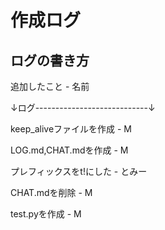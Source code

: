 # 作成ログ

## ログの書き方
追加したこと - 名前

↓ログ----------------------------↓

keep_aliveファイルを作成 - M

LOG.md,CHAT.mdを作成 - M

プレフィックスをt!にした - とみー

CHAT.mdを削除 - M

test.pyを作成 - M
